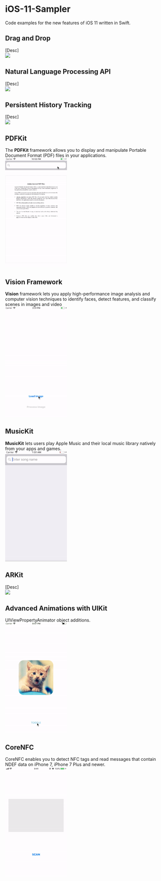 # iOS-11-Sampler
Code examples for the new features of iOS 11 written in Swift.


## Drag and Drop
[Desc] 
<br />
![](Resources/gif)
<br />
## Natural Language Processing API
[Desc]
<br />
![](Resources/gif)
<br />
## Persistent History Tracking
[Desc]
<br />
![](Resources/gif)
<br />
## PDFKit
The **PDFKit** framework allows you to display and manipulate Portable Document Format (PDF) files in your applications.
<br />
![](Resources/pdf_kit.gif)
<br />
## Vision Framework
**Vision** framework lets you apply high-performance image analysis and computer vision techniques to identify faces, detect features, and classify scenes in images and video
<br />
![](Resources/vision_framework.gif)
<br />
## MusicKit
**MusicKit** lets users play Apple Music and their local music library natively from your apps and games. 
<br />
![](Resources/music_kit.gif)
<br />
## ARKit
[Desc]
<br />
![](Resources/gif)
<br />
## Advanced Animations with UIKit
UIViewPropertyAnimator object additions.
<br />
![](Resources/advanced_animations.gif)
<br />
## CoreNFC
CoreNFC enables you to detect NFC tags and read messages that contain NDEF data on iPhone 7, iPhone 7 Plus and newer.
<br />
![](Resources/core_nfc.gif)
<br />
